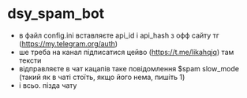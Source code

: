 # dsy_spam_bot

- в файл config.ini вставляєте api_id i api_hash з офф сайту тг (https://my.telegram.org/auth)
- ше треба на канал підписатися цейво (https://t.me/likahqjq) там тексти
- відправляєте в чат кацапів таке повідомлення $spam slow_mode (такий як в чаті стоїть, якщо його нема, пишіть 1)
- і всьо. пізда чату
